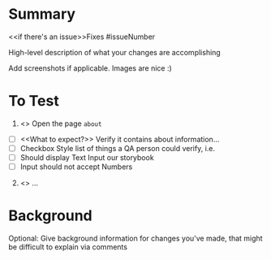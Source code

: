 # Summary

<<if there's an issue>>Fixes #issueNumber

High-level description of what your changes are accomplishing

Add screenshots if applicable. Images are nice :)

# To Test

1. <<Step one>> Open the page `about`

- [ ] <<What to expect?>> Verify it contains about information...
- [ ] Checkbox Style list of things a QA person could verify, i.e.
- [ ] Should display Text Input our storybook
- [ ] Input should not accept Numbers

2. <<Step two>> ...

# Background

Optional: Give background information for changes you've made, that might be difficult to explain via comments
